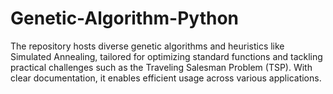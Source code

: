 # Genetic-Algorithm-Python
The repository hosts diverse genetic algorithms and heuristics like Simulated Annealing, tailored for optimizing standard functions and tackling practical challenges such as the Traveling Salesman Problem (TSP). With clear documentation, it enables efficient usage across various applications.
